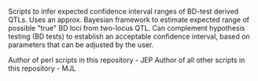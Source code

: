 Scripts to infer expected confidence interval ranges of BD-test derived QTLs. 
Uses an approx. Bayesian framework to estimate expected range of possible "true" BD loci from two-locus QTL.
Can complement hypothesis testing (BD tests) to establish an acceptable confidence interval,
based on parameters that can be adjusted by the user.

Author of perl scripts in this repository - JEP
Author of all other scripts in this repository - MJL
